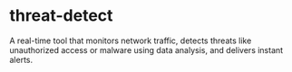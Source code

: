 # threat-detect
A real-time tool that monitors network traffic, detects threats like unauthorized access or malware using data analysis, and delivers instant alerts.

